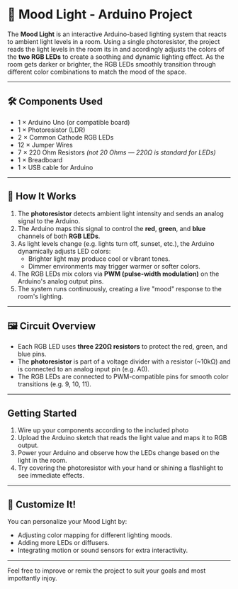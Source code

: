 # 🌈 Mood Light - Arduino Project

The **Mood Light** is an interactive Arduino-based lighting system that reacts to ambient light levels in a room. Using a single photoresistor, the project reads the light levels in the room its in and acordingly adjusts the colors of the **two RGB LEDs** to create a soothing and dynamic lighting effect. As the room gets darker or brighter, the RGB LEDs smoothly transition through different color combinations to match the mood of the space.

---

## 🛠️ Components Used

- 1 × Arduino Uno (or compatible board)
- 1 × Photoresistor (LDR)
- 2 × Common Cathode RGB LEDs
- 12 × Jumper Wires
- 7 × 220 Ohm Resistors *(not 20 Ohms — 220Ω is standard for LEDs)*
- 1 × Breadboard
- 1 × USB cable for Arduino

---

## 🔧 How It Works

1. The **photoresistor** detects ambient light intensity and sends an analog signal to the Arduino.
2. The Arduino maps this signal to control the **red**, **green**, and **blue** channels of both **RGB LEDs**.
3. As light levels change (e.g. lights turn off, sunset, etc.), the Arduino dynamically adjusts LED colors:
   - Brighter light may produce cool or vibrant tones.
   - Dimmer environments may trigger warmer or softer colors.
4. The RGB LEDs mix colors via **PWM (pulse-width modulation)** on the Arduino's analog output pins.
5. The system runs continuously, creating a live "mood" response to the room's lighting.

---

## 🖼️ Circuit Overview

- Each RGB LED uses **three 220Ω resistors** to protect the red, green, and blue pins.
- The **photoresistor** is part of a voltage divider with a resistor (~10kΩ) and is connected to an analog input pin (e.g. A0).
- The RGB LEDs are connected to PWM-compatible pins for smooth color transitions (e.g. 9, 10, 11).

---

##  Getting Started

1. Wire up your components according to the included photo
2. Upload the Arduino sketch that reads the light value and maps it to RGB output.
3. Power your Arduino and observe how the LEDs change based on the light in the room.
4. Try covering the photoresistor with your hand or shining a flashlight to see immediate effects.

---

## 🎨 Customize It!

You can personalize your Mood Light by:
- Adjusting color mapping for different lighting moods.
- Adding more LEDs or diffusers.
- Integrating motion or sound sensors for extra interactivity.

---

Feel free to improve or remix the project to suit your goals and most impottantly injoy.
